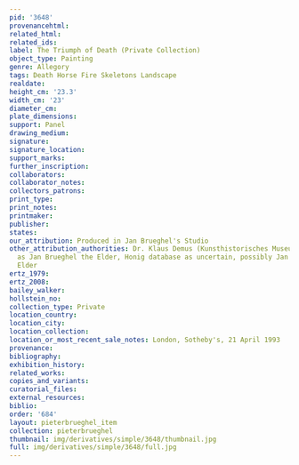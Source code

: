 ```yaml
---
pid: '3648'
provenancehtml:
related_html:
related_ids:
label: The Triumph of Death (Private Collection)
object_type: Painting
genre: Allegory
tags: Death Horse Fire Skeletons Landscape
realdate:
height_cm: '23.3'
width_cm: '23'
diameter_cm:
plate_dimensions:
support: Panel
drawing_medium:
signature:
signature_location:
support_marks:
further_inscription:
collaborators:
collaborator_notes:
collectors_patrons:
print_type:
print_notes:
printmaker:
publisher:
states:
our_attribution: Produced in Jan Brueghel's Studio
other_attribution_authorities: Dr. Klaus Demus (Kunsthistorisches Museum, Vienna)
  as Jan Brueghel the Elder, Honig database as uncertain, possibly Jan Brueghel the
  Elder
ertz_1979:
ertz_2008:
bailey_walker:
hollstein_no:
collection_type: Private
location_country:
location_city:
location_collection:
location_or_most_recent_sale_notes: London, Sotheby's, 21 April 1993
provenance:
bibliography:
exhibition_history:
related_works:
copies_and_variants:
curatorial_files:
external_resources:
biblio:
order: '684'
layout: pieterbrueghel_item
collection: pieterbrueghel
thumbnail: img/derivatives/simple/3648/thumbnail.jpg
full: img/derivatives/simple/3648/full.jpg
---
```

